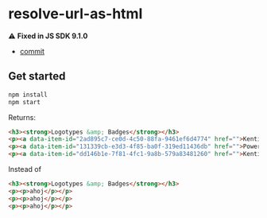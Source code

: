 # resolve-url-as-html

:warning: **Fixed in JS SDK 9.1.0**

* [commit](https://github.com/Kentico/kontent-delivery-sdk-js/commit/2a787f4ec237528a55ae3df7676ed348cf502e87)

## Get started

```sh
npm install
npm start
```

Returns:

```html
<h3><strong>Logotypes &amp; Badges</strong></h3>
<p><a data-item-id="2ad895c7-ce0d-4c50-88fa-9461ef6d4774" href="">Kentico Kontent Logotype (zip)</a></p>
<p><a data-item-id="131339cb-e3d3-4f85-ba0f-319ed11436db" href="">Powered by Kentico Kontent (zip)</a></p>
<p><a data-item-id="dd146b1e-7f81-4fc1-9a8b-579a83481260" href="">Kentico Kontent Partner Badge (zip)</a></p>
```

Instead of

```html
<h3><strong>Logotypes &amp; Badges</strong></h3>
<p><p>ahoj</p></p>
<p><p>ahoj</p></p>
<p><p>ahoj</p></p>
```

